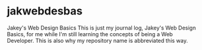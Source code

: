# jakwebdesbas

Jakey's Web Design Basics
This is just my journal log, Jakey's Web Design Basics, for me while I'm still learning the concepts of being a Web Developer. This is also why my repository name is abbreviated this way.
